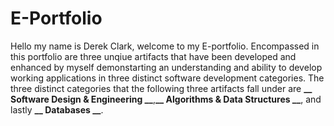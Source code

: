 # E-Portfolio

Hello my name is Derek Clark, welcome to my E-portfolio. Encompassed in this portfolio are three unqiue artifacts that have been developed and enhanced by myself demonstarting an understanding and ability to develop working applications in three distinct software development categories. The three distinct categories that the following three artifacts fall under are **__ Software Design & Engineering __**,**__ Algorithms & Data Structures __**, and lastly **__ Databases __**.
